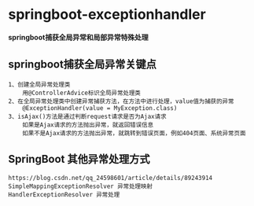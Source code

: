 # springboot-exceptionhandler

**springboot捕获全局异常和局部异常特殊处理**

## springboot捕获全局异常关键点
    1、创建全局异常处理类
        用@ControllerAdvice标识全局异常处理类
    2、在全局异常处理类中创建异常捕获方法，在方法中进行处理，value值为捕获的异常
        @ExceptionHandler(value = MyException.class)
    3、isAjax()方法是通过判断request请求是否为Ajax请求
        如果是Ajax请求的方法抛出异常，就返回错误信息
        如果不是Ajax请求的方法抛出异常，就跳转到错误页面，例如404页面、系统异常页面
## SpringBoot 其他异常处理方式         
    https://blog.csdn.net/qq_24598601/article/details/89243914
    SimpleMappingExceptionResolver 异常处理映射
    HandlerExceptionResolver 异常处理